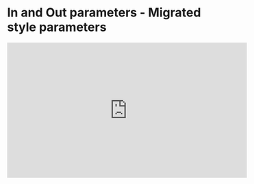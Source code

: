 ﻿# In and Out parameters - Migrated style parameters

<iframe width="560" height="315" src="https://www.youtube.com/embed/mt_TfTLVoOw?list=PL1DEQjXG2xnKwFgNR1U2nGp4GyrPETlZE" frameborder="0" allowfullscreen></iframe>

